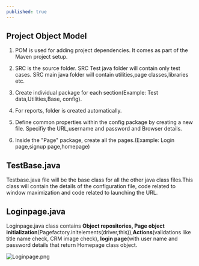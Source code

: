 ```yaml
---
published: true
---
```

## Project Object Model

1. POM is used for adding project dependencies. It comes as part of the Maven project setup.
2. SRC is the source folder. SRC Test java folder will contain only test cases. SRC main java folder will contain utilities,page classes,libraries etc.

3. Create individual package for each section(Example: Test data,Utilities,Base, config).

4. For reports, folder is created automatically.

5. Define common properties within the config package by creating a new file. Specifiy the URL,username and password and Browser details.

6. Inside the "Page" package, create all the pages.(Example: Login page,signup page,homepage)

## TestBase.java

Testbase.java file will be the base class for all the other java class files.This class will contain the details of the configuration file, code related to window maximization and code related to launching the URL.

## Loginpage.java

Loginpage.java class contains **Object repositories, Page object initialization**(Pagefactory.initelements(driver,this)),**Actions**(validations like title name check, CRM image check), **login page**(with user name and password details that return Homepage class object.

![Loginpage.png]({{site.baseurl}}/images/Loginpage.png)
